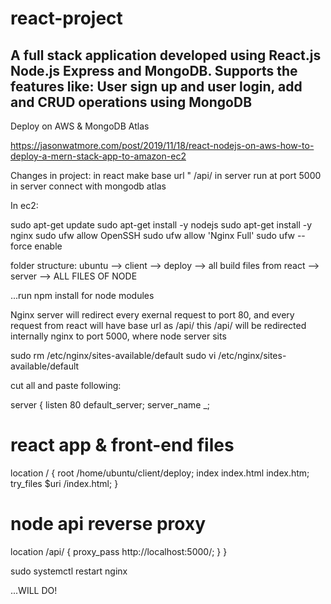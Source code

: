 # react-project

A full stack application developed using React.js Node.js Express and MongoDB.
Supports the features like: 
User sign up and user login, add and CRUD operations using MongoDB
---------------------------------------------------------------------------------------------------------
Deploy on AWS & MongoDB Atlas

https://jasonwatmore.com/post/2019/11/18/react-nodejs-on-aws-how-to-deploy-a-mern-stack-app-to-amazon-ec2

Changes in project:
in react make base url " /api/
in server run at port 5000
in server connect with mongodb atlas

In ec2: 

sudo apt-get update
sudo apt-get install -y nodejs
sudo apt-get install -y nginx
sudo ufw allow OpenSSH
sudo ufw allow 'Nginx Full'
sudo ufw --force enable


folder structure:
ubuntu
	--> client
		--> deploy
			--> all build files from react
	--> server
		--> ALL FILES OF NODE

...run npm install for node modules


Nginx server will redirect every exernal request to port 80, and every 
request from react will have base url as /api/
this /api/ will be redirected internally nginx to port 5000, where node
server sits


sudo rm /etc/nginx/sites-available/default
sudo vi /etc/nginx/sites-available/default

cut all and paste following:

server {
  listen 80 default_server;
  server_name _;

  # react app & front-end files
  location / {
    root   /home/ubuntu/client/deploy;
    index  index.html index.htm;
    try_files $uri /index.html;
  }

  # node api reverse proxy
  location /api/ {
    proxy_pass http://localhost:5000/;
  }
}

sudo systemctl restart nginx

...WILL DO!

